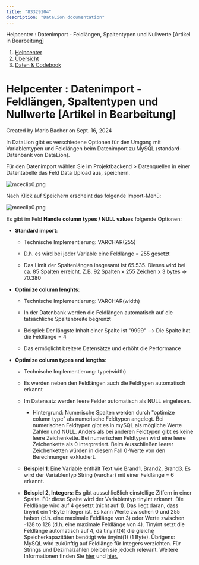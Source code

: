 ```yaml
---
title: "83329104"
description: "DataLion documentation"
---
```


Helpcenter : Datenimport - Feldlängen, Spaltentypen und Nullwerte \[Artikel in Bearbeitung\]  

1.  [Helpcenter](index.html)
2.  [Übersicht](2982609.html)
3.  [Daten & Codebook](3440667.html)

# Helpcenter : Datenimport - Feldlängen, Spaltentypen und Nullwerte \[Artikel in Bearbeitung\]

Created by Mario Bacher on Sept. 16, 2024

In DataLion gibt es verschiedene Optionen für den Umgang mit Variablentypen und Feldlängen beim Datenimport zu MySQL (standard-Datenbank von DataLion).

Für den Datenimport wählen Sie im Projektbackend > Datenquellen in einer Datentabelle das Feld Data Upload aus, speichern. 

![mceclip0.png](/img/83001397?width=412)

Nach Klick auf Speichern erscheint das folgende Import-Menü:

![mceclip0.png](/img/83001404?width=760)

Es gibt im Feld **Handle column types / NULL values** folgende Optionen: 

-   **Standard import**:
    
    -   Technische Implementierung: VARCHAR(255)
        
    -   D.h. es wird bei jeder Variable eine Feldlänge = 255 gesetzt
        
    -   Das Limit der Spaltenlängen insgesamt ist 65.535. Dieses wird bei ca. 85 Spalten erreicht. Z.B. 92 Spalten x 255 Zeichen x 3 bytes => 70.380
        
-   **Optimize column lenghts**:
    
    -   Technische Implementierung: VARCHAR(width)
        
    -   In der Datenbank werden die Feldlängen automatisch auf die tatsächliche Spaltenbreite begrenzt 
        
    -   Beispiel: Der längste Inhalt einer Spalte ist "9999" --> Die Spalte hat die Feldlänge = 4 
        
    -   Das ermöglicht breitere Datensätze und erhöht die Performance
        
-   **Optimize column types and lengths**:
    
    -   Technische Implementierung: type(width)
        
    -   Es werden neben den Feldlängen auch die Feldtypen automatisch erkannt
        
    -   Im Datensatz werden leere Felder automatisch als NULL eingelesen.
        
        -   Hintergrund: Numerische Spalten werden durch "optimize column type" als numerische Feldtypen angelegt. Bei numerischen Feldtypen gibt es in mySQL als mögliche Werte Zahlen und NULL. Anders als bei anderen Feldtypen gibt es keine leere Zeichenkette. Bei numerischen Feldtypen wird eine leere Zeichenkette als 0 interpretiert. Beim Ausschließen leerer Zeichenketten würden in diesem Fall 0-Werte von den Berechnungen exkludiert.  
            
    -   **Beispiel 1**: Eine Variable enthält Text wie Brand1, Brand2, Brand3. Es wird der Variablentyp String (varchar) mit einer Feldlänge = 6 erkannt.
        
    -   **Beispiel 2, Integers**: Es gibt ausschließlich einstellige Ziffern in einer Spalte. Für diese Spalte wird der Variablentyp tinyint erkannt. Die Feldlänge wird auf 4 gesetzt (nicht auf 1). Das liegt daran, dass tinyint ein 1-Byte Integer ist. Es kann Werte zwischen 0 und 255 haben (d.h. eine maximale Feldlänge von 3) oder Werte zwischen -128 to 128 (d.h. eine maximale Feldlänge von 4). Tinyint setzt die Feldlänge automatisch auf 4, da tinyint(4) die gleiche Speicherkapazitäten benötigt wie tinyint(1) (1 Byte). Übrigens: MySQL wird zukünftig auf Feldlänge für Integers verzichten. Für Strings und Dezimalzahlen bleiben sie jedoch relevant. Weitere Informationen finden Sie [hier](https://dev.mysql.com/doc/refman/8.0/en/integer-types.html) und [hier.](https://dev.mysql.com/doc/refman/8.0/en/numeric-type-syntax.html)